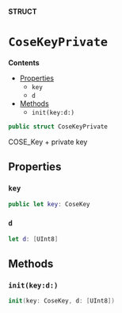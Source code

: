 **STRUCT**

# `CoseKeyPrivate`

**Contents**

- [Properties](#properties)
  - `key`
  - `d`
- [Methods](#methods)
  - `init(key:d:)`

```swift
public struct CoseKeyPrivate
```

COSE_Key + private key

## Properties
### `key`

```swift
public let key: CoseKey
```

### `d`

```swift
let d: [UInt8]
```

## Methods
### `init(key:d:)`

```swift
init(key: CoseKey, d: [UInt8])
```
